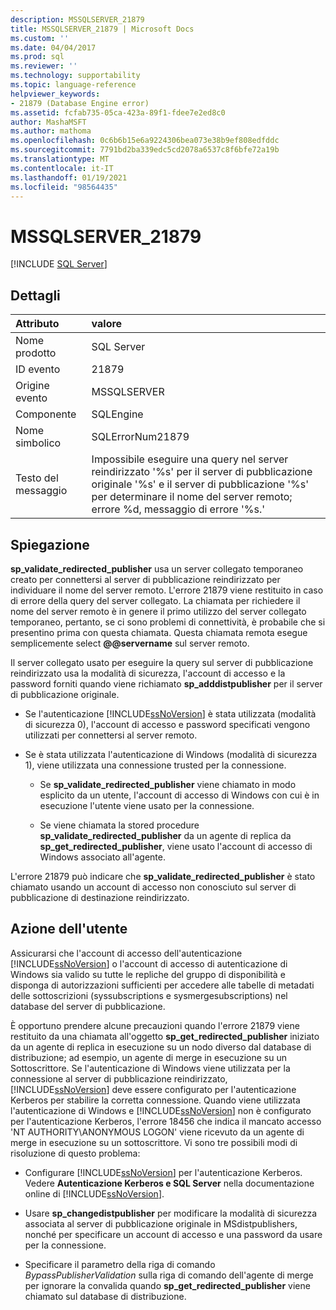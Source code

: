 ```yaml
---
description: MSSQLSERVER_21879
title: MSSQLSERVER_21879 | Microsoft Docs
ms.custom: ''
ms.date: 04/04/2017
ms.prod: sql
ms.reviewer: ''
ms.technology: supportability
ms.topic: language-reference
helpviewer_keywords:
- 21879 (Database Engine error)
ms.assetid: fcfab735-05ca-423a-89f1-fdee7e2ed8c0
author: MashaMSFT
ms.author: mathoma
ms.openlocfilehash: 0c6b6b15e6a9224306bea073e38b9ef808edfddc
ms.sourcegitcommit: 7791bd2ba339edc5cd2078a6537c8f6bfe72a19b
ms.translationtype: MT
ms.contentlocale: it-IT
ms.lasthandoff: 01/19/2021
ms.locfileid: "98564435"
---
```

# <a name="mssqlserver_21879"></a>MSSQLSERVER_21879
 [!INCLUDE [SQL Server](../../includes/applies-to-version/sqlserver.md)]
  
## <a name="details"></a>Dettagli  
  
| Attributo | valore |  
| :-------- | :---- |  
|Nome prodotto|SQL Server|  
|ID evento|21879|  
|Origine evento|MSSQLSERVER|  
|Componente|SQLEngine|  
|Nome simbolico|SQLErrorNum21879|  
|Testo del messaggio|Impossibile eseguire una query nel server reindirizzato '%s' per il server di pubblicazione originale '%s' e il server di pubblicazione '%s' per determinare il nome del server remoto; errore %d, messaggio di errore '%s.'|  
  
## <a name="explanation"></a>Spiegazione  
**sp_validate_redirected_publisher** usa un server collegato temporaneo creato per connettersi al server di pubblicazione reindirizzato per individuare il nome del server remoto. L'errore 21879 viene restituito in caso di errore della query del server collegato. La chiamata per richiedere il nome del server remoto è in genere il primo utilizzo del server collegato temporaneo, pertanto, se ci sono problemi di connettività, è probabile che si presentino prima con questa chiamata. Questa chiamata remota esegue semplicemente select **@@servername** sul server remoto.  
  
Il server collegato usato per eseguire la query sul server di pubblicazione reindirizzato usa la modalità di sicurezza, l'account di accesso e la password forniti quando viene richiamato **sp_adddistpublisher** per il server di pubblicazione originale.  
  
-   Se l'autenticazione [!INCLUDE[ssNoVersion](../../includes/ssnoversion-md.md)] è stata utilizzata (modalità di sicurezza 0), l'account di accesso e password specificati vengono utilizzati per connettersi al server remoto.  
  
-   Se è stata utilizzata l'autenticazione di Windows (modalità di sicurezza 1), viene utilizzata una connessione trusted per la connessione.  
  
    -   Se **sp_validate_redirected_publisher** viene chiamato in modo esplicito da un utente, l'account di accesso di Windows con cui è in esecuzione l'utente viene usato per la connessione.  
  
    -   Se viene chiamata la stored procedure **sp_validate_redirected_publisher** da un agente di replica da **sp_get_redirected_publisher**, viene usato l'account di accesso di Windows associato all'agente.  
  
L'errore 21879 può indicare che **sp_validate_redirected_publisher** è stato chiamato usando un account di accesso non conosciuto sul server di pubblicazione di destinazione reindirizzato.  
  
## <a name="user-action"></a>Azione dell'utente  
Assicurarsi che l'account di accesso dell'autenticazione [!INCLUDE[ssNoVersion](../../includes/ssnoversion-md.md)] o l'account di accesso di autenticazione di Windows sia valido su tutte le repliche del gruppo di disponibilità e disponga di autorizzazioni sufficienti per accedere alle tabelle di metadati delle sottoscrizioni (syssubscriptions e sysmergesubscriptions) nel database del server di pubblicazione.  
  
È opportuno prendere alcune precauzioni quando l'errore 21879 viene restituito da una chiamata all'oggetto **sp_get_redirected_publisher** iniziato da un agente di replica in esecuzione su un nodo diverso dal database di distribuzione; ad esempio, un agente di merge in esecuzione su un Sottoscrittore. Se l'autenticazione di Windows viene utilizzata per la connessione al server di pubblicazione reindirizzato, [!INCLUDE[ssNoVersion](../../includes/ssnoversion-md.md)] deve essere configurato per l'autenticazione Kerberos per stabilire la corretta connessione. Quando viene utilizzata l'autenticazione di Windows e [!INCLUDE[ssNoVersion](../../includes/ssnoversion-md.md)] non è configurato per l'autenticazione Kerberos, l'errore 18456 che indica il mancato accesso 'NT AUTHORITY\ANONYMOUS LOGON' viene ricevuto da un agente di merge in esecuzione su un sottoscrittore. Vi sono tre possibili modi di risoluzione di questo problema:  
  
-   Configurare [!INCLUDE[ssNoVersion](../../includes/ssnoversion-md.md)] per l'autenticazione Kerberos. Vedere **Autenticazione Kerberos e SQL Server** nella documentazione online di [!INCLUDE[ssNoVersion](../../includes/ssnoversion-md.md)].  
  
-   Usare **sp_changedistpublisher** per modificare la modalità di sicurezza associata al server di pubblicazione originale in MSdistpublishers, nonché per specificare un account di accesso e una password da usare per la connessione.  
  
-   Specificare il parametro della riga di comando *BypassPublisherValidation* sulla riga di comando dell'agente di merge per ignorare la convalida quando **sp_get_redirected_publisher** viene chiamato sul database di distribuzione.  
  
